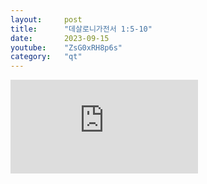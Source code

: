 ```yaml
---
layout:     post
title:      "데살로니가전서 1:5-10"
date:       2023-09-15
youtube:    "ZsG0xRH8p6s"
category:   "qt"
---
```


<div class="youtube">
    <iframe src="https://www.youtube.com/embed/ZsG0xRH8p6s" title="YouTube video player" frameborder="0" allow="accelerometer; autoplay; clipboard-write; encrypted-media; gyroscope; picture-in-picture; web-share" allowfullscreen></iframe>
</div>